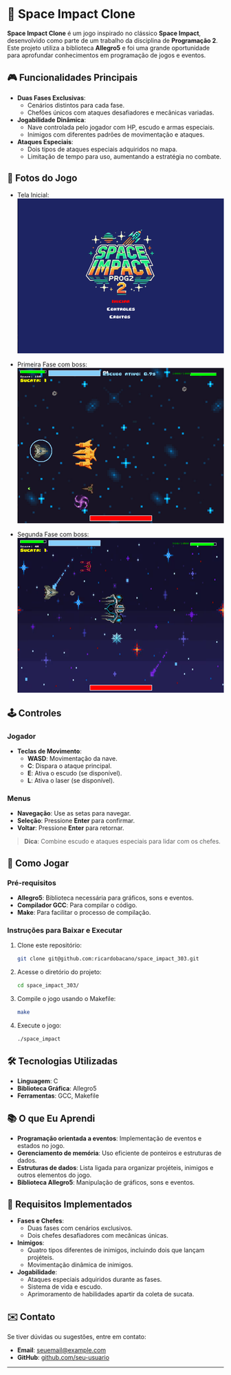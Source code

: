 # 🚀 Space Impact Clone

**Space Impact Clone** é um jogo inspirado no clássico **Space Impact**, desenvolvido como parte de um trabalho da disciplina de **Programação 2**. Este projeto utiliza a biblioteca **Allegro5** e foi uma grande oportunidade para aprofundar conhecimentos em programação de jogos e eventos.

## 🎮 Funcionalidades Principais
- **Duas Fases Exclusivas**:
  - Cenários distintos para cada fase.
  - Chefões únicos com ataques desafiadores e mecânicas variadas.
- **Jogabilidade Dinâmica**:
  - Nave controlada pelo jogador com HP, escudo e armas especiais.
  - Inimigos com diferentes padrões de movimentação e ataques.
- **Ataques Especiais**:
  - Dois tipos de ataques especiais adquiridos no mapa.
  - Limitação de tempo para uso, aumentando a estratégia no combate.

## 📸 Fotos do Jogo 

- Tela Inicial:
  ![Tela Inicial](imgGIT/Inicio.png)

- Primeira Fase com boss:
  ![Fase1](imgGIT/fase1.png)

- Segunda Fase com boss:
  ![Fase1](imgGIT/fase2.png)

## 🕹️ Controles

### Jogador
- **Teclas de Movimento**:  
  - **WASD**: Movimentação da nave.  
  - **C**: Dispara o ataque principal.  
  - **E**: Ativa o escudo (se disponível).  
  - **L**: Ativa o laser (se disponível).

### Menus
- **Navegação**: Use as setas para navegar.
- **Seleção**: Pressione **Enter** para confirmar.
- **Voltar**: Pressione **Enter** para retornar.

> **Dica**: Combine escudo e ataques especiais para lidar com os chefes.

## 🚀 Como Jogar

### Pré-requisitos
- **Allegro5**: Biblioteca necessária para gráficos, sons e eventos.
- **Compilador GCC**: Para compilar o código.
- **Make**: Para facilitar o processo de compilação.

### Instruções para Baixar e Executar

1. Clone este repositório:
   ```bash
   git clone git@github.com:ricardobacano/space_impact_303.git
   ```
2. Acesse o diretório do projeto:
   ```bash
   cd space_impact_303/
   ```
3. Compile o jogo usando o Makefile:
   ```bash
   make
   ```
4. Execute o jogo:
   ```bash
   ./space_impact
   ```

## 🛠️ Tecnologias Utilizadas

- **Linguagem**: C
- **Biblioteca Gráfica**: Allegro5
- **Ferramentas**: GCC, Makefile

## 📚 O que Eu Aprendi

- **Programação orientada a eventos**: Implementação de eventos e estados no jogo.
- **Gerenciamento de memória**: Uso eficiente de ponteiros e estruturas de dados.
- **Estruturas de dados**: Lista ligada para organizar projéteis, inimigos e outros elementos do jogo.
- **Biblioteca Allegro5**: Manipulação de gráficos, sons e eventos.

## 🎯 Requisitos Implementados
- **Fases e Chefes**:
  - Duas fases com cenários exclusivos.
  - Dois chefes desafiadores com mecânicas únicas.
- **Inimigos**:
  - Quatro tipos diferentes de inimigos, incluindo dois que lançam projéteis.
  - Movimentação dinâmica de inimigos.
- **Jogabilidade**:
  - Ataques especiais adquiridos durante as fases.
  - Sistema de vida e escudo.
  - Aprimoramento de habilidades apartir da coleta de sucata.
    
## ✉️ Contato

Se tiver dúvidas ou sugestões, entre em contato:

- **Email**: [seuemail@example.com](mailto:seuemail@example.com)
- **GitHub**: [github.com/seu-usuario](https://github.com/seu-usuario)

---
